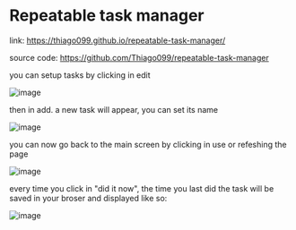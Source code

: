 # Repeatable task manager

link: https://thiago099.github.io/repeatable-task-manager/

source code: https://github.com/Thiago099/repeatable-task-manager

you can setup tasks by clicking in edit

![image](https://github.com/Thiago099/repeatable-task-manager/assets/66787043/01f7fba8-2329-475e-a7a2-49ab49ad6ab9)

then in add.
a new task will appear, you can set its name

![image](https://github.com/Thiago099/repeatable-task-manager/assets/66787043/715db895-f890-4c46-af44-18e46d743202)

you can now go back to the main screen by clicking in use or refeshing the page

![image](https://github.com/Thiago099/repeatable-task-manager/assets/66787043/e5e3e51d-778b-4b89-9c05-9e1a351bc0ec)

every time you click in "did it now", the time you last did the task will be saved in your broser and displayed like so:

![image](https://github.com/Thiago099/repeatable-task-manager/assets/66787043/1062bcf4-7e72-45f4-a38d-56538a727865)
